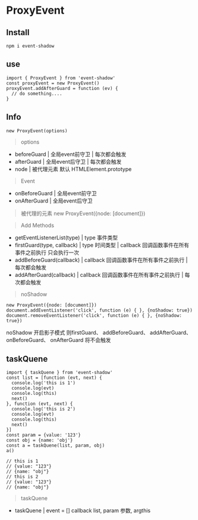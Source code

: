 # ProxyEvent
## Install
```
npm i event-shadow
```

## use
```
import { ProxyEvent } from 'event-shadow'
const proxyEvent = new ProxyEvent()
proxyEvent.addAfterGuard = function (ev) {
  // do something....
}
```
## Info
```
new ProxyEvent(options)
```
> options
+ beforeGuard | 全局event前守卫  | 每次都会触发
+ afterGuard  | 全局event后守卫  | 每次都会触发
+ node        | 被代理元素 默认 HTMLElement.prototype

> Event
+ onBeforeGuard | 全局event前守卫
+ onAfterGuard | 全局event后守卫

> 被代理的元素 new ProxyEvent({node: [document]})

> Add Methods
+ getEventListenerList(type)  | type 事件类型
+ firstGuard(type, callback)  | type 时间类型  | callback 回调函数事件在所有事件之前执行 只会执行一次
+ addBeforeGuard(callback)  | callback 回调函数事件在所有事件之前执行  | 每次都会触发
+ addAfterGuard(callback)  | callback 回调函数事件在所有事件之前执行  | 每次都会触发

> noShadow
```
new ProxyEvent({node: [document]})
document.addEventListener('click', function (e) { }, {noShadow: true})
document.removeEventListener('click', function (e) { }, {noShadow: true})

```
noShadow 开启影子模式 则firstGuard、 addBeforeGuard、 addAfterGuard、 onBeforeGuard、 onAfterGuard 将不会触发

## taskQuene
```
import { taskQuene } from 'event-shadow'
const list = [function (evt, next) {
  console.log('this is 1')
  console.log(evt)
  console.log(this)
  next()
}, function (evt, next) {
  console.log('this is 2')
  console.log(evt)
  console.log(this)
  next()
}]
const param = {value: '123'}
const obj = {name: 'obj'}
const a = taskQuene(list, param, obj)
a()

// this is 1
// {value: "123"}
// {name: "obj"}
// this is 2
// {value: "123"}
// {name: "obj"}
```
> taskQuene
+ taskQuene | event = [] callback list, param 参数, argthis









